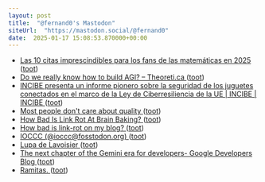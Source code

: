 ```yaml
---
layout: post
title:  "@fernand0's Mastodon"
siteUrl:  "https://mastodon.social/@fernand0"
date:  2025-01-17 15:08:53.870000+00:00
---
```

*  [Las 10 citas imprescindibles para los fans de las matemáticas en 2025 ](https://theconversation.com/las-10-citas-imprescindibles-para-los-fans-de-las-matematicas-en-2025-24661) ([toot](https://mastodon.social/@fernand0/113844324523480894))
*  [Do we really know how to build AGI? – Theoreti.ca ](http://theoreti.ca/?p=861) ([toot](https://mastodon.social/@fernand0/113843737405585124))
*  [INCIBE presenta un informe pionero sobre la seguridad de los juguetes conectados en el marco de la Ley de Ciberresiliencia de la UE \| INCIBE \| INCIBE ](https://www.incibe.es/incibe/sala-de-prensa/incibe-presenta-un-informe-pionero-sobre-la-seguridad-de-los-juguete) ([toot](https://mastodon.social/@fernand0/113843408250634471))
*  [Most people don't care about quality ](https://shkspr.mobi/blog/2024/12/most-people-dont-care-about-quality) ([toot](https://mastodon.social/@fernand0/113843249536522291))
*  [How Bad Is Link Rot At Brain Baking? ](https://brainbaking.com/post/2024/12/how-bad-is-link-rot-at-brain-baking) ([toot](https://mastodon.social/@fernand0/113842906111551649))
*  [How bad is link-rot on my blog? ](https://shkspr.mobi/blog/2024/12/how-bad-is-link-rot-on-my-blog) ([toot](https://mastodon.social/@fernand0/113841973605538350))
*  [IOCCC (@ioccc@fosstodon.org) ](https://fosstodon.org/@ioccc/11373548189379866) ([toot](https://mastodon.social/@fernand0/113841350632514090))
*  [Lupa de Lavoisier ](https://www.flickr.com/photos/fernand0/54269009127) ([toot](https://mastodon.social/@fernand0/113839485559142202))
*  [The next chapter of the Gemini era for developers- Google Developers Blog ](https://developers.googleblog.com/en/the-next-chapter-of-the-gemini-era-for-developers) ([toot](https://mastodon.social/@fernand0/113839447920043538))
*  [Ramitas. ](https://avecesunafoto.wordpress.com/2025/01/16/ramitas) ([toot](https://mastodon.social/@fernand0/113839371006963471))
